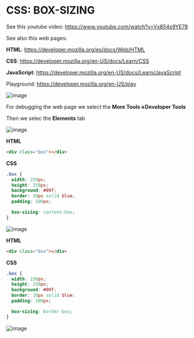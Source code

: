 # CSS: BOX-SIZING

See this youtube video: https://www.youtube.com/watch?v=Vx854s9YE78

See also this web pages: 

**HTML**: https://developer.mozilla.org/es/docs/Web/HTML

**CSS**: https://developer.mozilla.org/en-US/docs/Learn/CSS

**JavaScript**: https://developer.mozilla.org/en-US/docs/Learn/JavaScript

Playground: https://developer.mozilla.org/en-US/play

![image](https://github.com/luiscoco/CSS_BOX-SIZING/assets/32194879/19c9a839-9f9d-497f-8dd7-cc7ffba35159)

For debugging the web page we select the **More Tools->Developer Tools**

Then we selec the **Elements** tab

![image](https://github.com/luiscoco/CSS_BOX-SIZING/assets/32194879/67fa91fd-9631-4b27-b531-ee277167cb1a)

**HTML**

```html
<div class="box"></div>
```

**CSS**

```css
.box {
  width: 250px;
  height: 250px;
  background: #09f;
  border: 10px solid blue;
  padding: 100px;

  box-sizing: content-box;
}
```

![image](https://github.com/luiscoco/CSS_BOX-SIZING/assets/32194879/08ae06e4-0a19-43a5-bc80-128836eea432)

**HTML**

```html
<div class="box"></div>
```

**CSS**

```css
.box {
  width: 250px;
  height: 250px;
  background: #09f;
  border: 10px solid blue;
  padding: 100px;

  box-sizing: border-box;
}
```

![image](https://github.com/luiscoco/CSS_BOX-SIZING/assets/32194879/ea7b6b6e-0dcc-45f7-909b-054f56b9dd5b)


